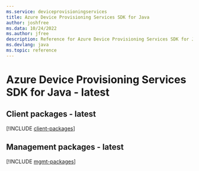```yaml
---
ms.service: deviceprovisioningservices
title: Azure Device Provisioning Services SDK for Java
author: joshfree
ms.data: 10/24/2022
ms.author: jfree
description: Reference for Azure Device Provisioning Services SDK for Java
ms.devlang: java
ms.topic: reference
---
```

# Azure Device Provisioning Services SDK for Java - latest

## Client packages - latest
[!INCLUDE [client-packages](device-provisioning-services-client-index.md)]
## Management packages - latest
[!INCLUDE [mgmt-packages](device-provisioning-services-mgmt-index.md)]